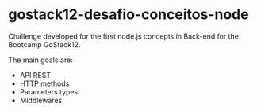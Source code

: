 # gostack12-desafio-conceitos-node
Challenge developed for the first node.js concepts in Back-end for the Bootcamp GoStack12.


The main goals are:
- API REST
- HTTP methods
- Parameters types
- Middlewares
